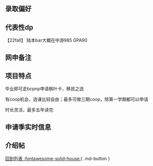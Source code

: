 ## 录取偏好

## 代表性dp
【22fall】 陆本bar大概在中游985 GPA90
## 网申备注

## 项目特点
毕业即可走bcpnp申请枫叶卡，移民之选

有coop机会，选课比较自由；最多可做三期coop，除第一学期都可以申请

时长灵活，最多五年读完
## 申请季实时信息

## 介绍帖

[回到列表 :fontawesome-solid-house:](选校梯度.md){ .md-button }
